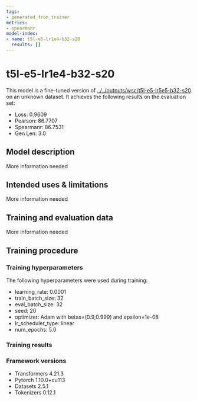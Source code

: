 ```yaml
---
tags:
- generated_from_trainer
metrics:
- spearmanr
model-index:
- name: t5l-e5-lr1e4-b32-s20
  results: []
---
```


<!-- This model card has been generated automatically according to the information the Trainer had access to. You
should probably proofread and complete it, then remove this comment. -->

# t5l-e5-lr1e4-b32-s20

This model is a fine-tuned version of [../../outputs/wsc/t5l-e5-lr5e5-b32-s20](https://huggingface.co/../../outputs/wsc/t5l-e5-lr5e5-b32-s20) on an unknown dataset.
It achieves the following results on the evaluation set:
- Loss: 0.9609
- Pearson: 86.7707
- Spearmanr: 86.7531
- Gen Len: 3.0

## Model description

More information needed

## Intended uses & limitations

More information needed

## Training and evaluation data

More information needed

## Training procedure

### Training hyperparameters

The following hyperparameters were used during training:
- learning_rate: 0.0001
- train_batch_size: 32
- eval_batch_size: 32
- seed: 20
- optimizer: Adam with betas=(0.9,0.999) and epsilon=1e-08
- lr_scheduler_type: linear
- num_epochs: 5.0

### Training results



### Framework versions

- Transformers 4.21.3
- Pytorch 1.10.0+cu113
- Datasets 2.5.1
- Tokenizers 0.12.1
